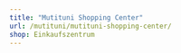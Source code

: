```yaml
---
title: "Mutituni Shopping Center"
url: /mutituni/mutituni-shopping-center/
shop: Einkaufszentrum
---
```

